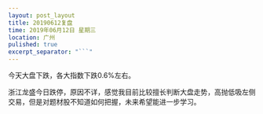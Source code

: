 ```yaml
---
layout: post_layout
title: 20190612复盘
time: 2019年06月12日 星期三
location: 广州
pulished: true
excerpt_separator: "```"
---
```



 今天大盘下跌，各大指数下跌0.6%左右。
 
 浙江龙盛今日跌停，原因不详，感觉我目前比较擅长判断大盘走势，高抛低吸左侧交易，但是对题材股不知道如何把握，未来希望能进一步学习。
